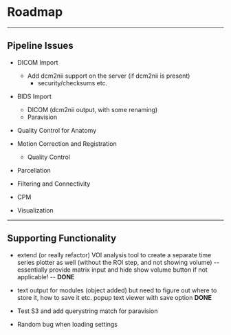 # Roadmap

---

## Pipeline Issues

* DICOM Import
  * Add dcm2nii support on the server (if dcm2nii is present)
    * security/checksums etc.

* BIDS Import
  * DICOM (dcm2nii output, with some renaming)
  * Paravision

* Quality Control for Anatomy

* Motion Correction and Registration
  * Quality Control

* Parcellation

* Filtering and Connectivity

* CPM

* Visualization

-------

## Supporting Functionality

* extend (or really refactor) VOI analysis tool to create a separate time series plotter as well (without the ROI step, and not showing volume)
  -- essentially provide matrix input and hide show volume button if not applicable! -- __DONE__

* text output for modules (object added) but need to figure out where to store it, how to save it etc.
  popup text viewer with save option __DONE__

* Test S3 and add querystring match for paravision

* Random bug when loading settings


